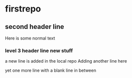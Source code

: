 # firstrepo
## second header line
Here is some normal text

### level 3 header line new stuff
a new line is added in the local repo
Adding another line here

yet one more line with a blank line in between